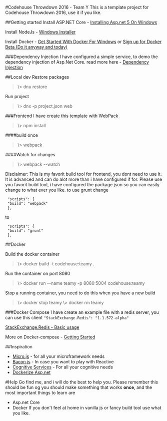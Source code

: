 #Codehouse Throwdown 2016 - Team Y
This is a template project for Codehouse Throwdown 2016, use it if you like.

##Getting started
Install ASP.NET Core - [Installing Asp.net 5 On Windows](https://docs.asp.net/en/latest/getting-started/installing-on-windows.html)

Install NodeJs - [Windows Installer](https://nodejs.org/dist/v6.1.0/node-v6.1.0-x64.msi)

Install Docker - [Get Started With Docker For Windows](https://docs.docker.com/windows/) or [Sign up for Docker Beta (Do it anyway and today)](https://beta.docker.com/)

###Dependency Injection
I have configured a simple service, to demo the dependency injection of Asp.Net Core.
read more here - [Dependency Injection](https://docs.asp.net/en/latest/fundamentals/dependency-injection.html)


##Local dev
Restore packages
 > \\> dnu restore
 
Run project
 > \\> dnx -p project.json web
 
###Frontend
I have create this template with WebPack
 > \\> npm install
  
####build once
 > \\> webpack
 
####Watch for changes
 > \\> webpack --watch
 
Disclaimer:
This is my favorit build tool for frontend, you dont need to use it. It is advanced and can do alot more than i have configured if for. 
Please use you favorit build tool, i have configured the package.json so you can easily change to what ever you like.
to use grunt change
```
 "scripts": {   
 "build": "webpack"
 },
```
to

```
 "scripts": {   
 "build": "grunt"
 },
```

##Docker

Build the docker container 
 > \\> docker build -t codehouse:teamy .

Run the container on port 8080
 > \\> docker run --name teamy -p 8080:5004 codehouse:teamy
 
Stop a running container, you need to do this when you have a new build
 > \\> docker stop teamy
 > \\> docker rm teamy 
 
###Docker Compose
I have create an example file with a redis server, you can use this client
  `"StackExchange.Redis": "1.1.572-alpha"` 

[StackExchange.Redis - Basic usage](https://github.com/StackExchange/StackExchange.Redis/blob/master/Docs/Basics.md)

More on Docker-compose - [Getting Started](https://docs.docker.com/compose/gettingstarted/)


##Inspiration
 * [Micro.js](http://microjs.com/#) - for all your microframework needs
 * [Bacon.js](https://baconjs.github.io/) - In case you want to play with Reactive
 * [Cognitive Services](https://www.microsoft.com/cognitive-services) - For all your cognitive needs
 * [Dockerize Asp.net](http://kjanshair.azurewebsites.net/Blog/DockerizeAspNetCore)

 #Help
 Go find me, and i will do the best to help you. 
 Please remember this should be fun og you should make something that works **once**, and the most important things to learn are
  * Asp.net Core
  * Docker
If you don't feel at home in vanilla js or fancy build tool use what you like.